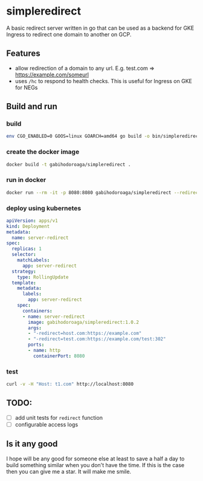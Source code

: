# simpleredirect

A basic redirect server written in go that can be used as a backend for GKE Ingress to redirect one domain to another on GCP.

## Features

- allow redirection of a domain to any url. E.g. test.com => https://example.com/someurl
- uses `/hc` to respond to health checks. This is useful for Ingress on GKE for NEGs

## Build and run

### build

```bash
env CGO_ENABLED=0 GOOS=linux GOARCH=amd64 go build -o bin/simpleredirect .
```

### create the docker image

```bash
docker build -t gabihodoroaga/simpleredirect .
```

### run in docker 

```bash
docker run --rm -it -p 8080:8080 gabihodoroaga/simpleredirect --redirect=t1.com:https://t2.com:302
```

### deploy using kubernetes

```yaml
apiVersion: apps/v1
kind: Deployment
metadata:
  name: server-redirect
spec:
  replicas: 1
  selector:
    matchLabels:
      app: server-redirect
  strategy:
    type: RollingUpdate
  template:
    metadata:
      labels:
        app: server-redirect
    spec:
      containers:
      - name: server-redirect
        image: gabihodoroaga/simpleredirect:1.0.2
        args:
        - "-redirect=host.com:https://example.com"
        - "-redirect=test.com:https://example.com/test:302"
        ports:
        - name: http
          containerPort: 8080
```

### test

```bash
curl -v -H "Host: t1.com" http://localhost:8080
```

## TODO:

- [ ] add unit tests for `redirect` function
- [ ] configurable access logs

## Is it any good

I hope will be any good for someone else at least to save a half a day to build 
something similar when you don't have the time. If this is the case then you can
give me a star. It will make me smile.
